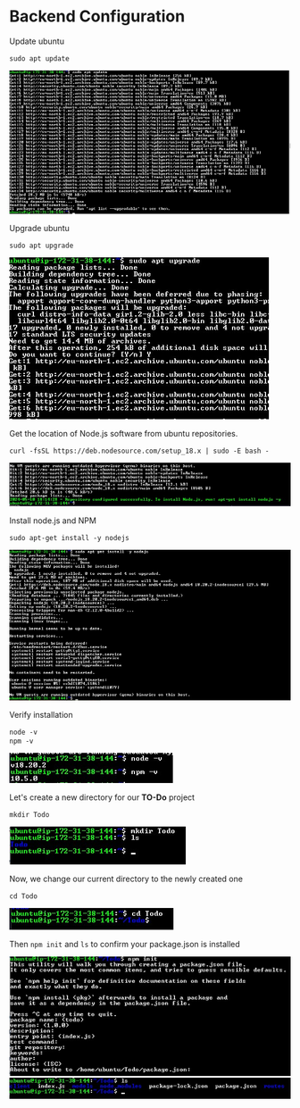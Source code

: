 # Backend Configuration

Update ubuntu

```
sudo apt update
```

![image](image/ubuntu-update.jpg)

Upgrade ubuntu

```
sudo apt upgrade
```

![image](image/ubuntu-upgrade.jpg)

Get the location of Node.js software from ubuntu repositories.

```
curl -fsSL https://deb.nodesource.com/setup_18.x | sudo -E bash -
```

![image](image/node.jpg)

Install node.js and NPM

```
sudo apt-get install -y nodejs
```

![image](image/nodejs.jpg)

Verify installation

```
node -v
npm -v
```

![image](image/npm.jpg)

Let's create a new directory for our **TO-Do** project

```
mkdir Todo
```

![image](image/Todo.jpg)

Now, we change our current directory to the newly created one

```
cd Todo
```

![image](image/ctodo.jpg)

Then `npm init` and `ls` to confirm your package.json is installed

![image](image/init2.jpg)
![image](image/ls2.jpg)
